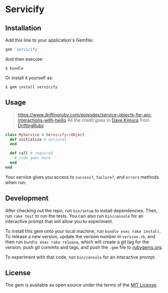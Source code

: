 # Servicify

## Installation

Add this line to your application's Gemfile:

```ruby
gem 'servicify'
```

And then execute:

    $ bundle

Or install it yourself as:

    $ gem install servicify

## Usage

> https://www.driftingruby.com/episodes/service-objects-for-api-interactions-with-twilio
> All the credit goes to [Dave Kimura](https://www.twitter.com/kobaltz) from [DriftingRuby](https://www.driftingruby.com)

```ruby
class MyService < Servicify::Object
  def initialize # optional
  end

  def call # required
    # code goes here
  end
end
```

Your service gives you access to `success?`, `failure?`, and `errors` methods when run.

## Development

After checking out the repo, run `bin/setup` to install dependencies. Then, run `rake test` to run the tests. You can also run `bin/console` for an interactive prompt that will allow you to experiment.

To install this gem onto your local machine, run `bundle exec rake install`. To release a new version, update the version number in `version.rb`, and then run `bundle exec rake release`, which will create a git tag for the version, push git commits and tags, and push the `.gem` file to [rubygems.org](https://rubygems.org).

To experiment with that code, run `bin/console` for an interactive prompt.

## License

The gem is available as open source under the terms of the [MIT License](https://opensource.org/licenses/MIT).
